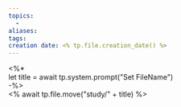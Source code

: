 ```yaml
---
topics: 
  -
aliases: 
tags: 
creation date: <% tp.file.creation_date() %>
---
```


<%*  
let title = await tp.system.prompt("Set FileName")  
-%>  
<% await tp.file.move("study/" + title) %>